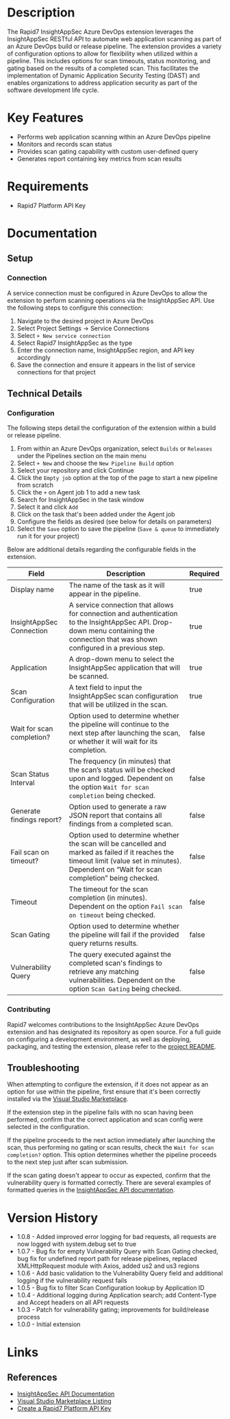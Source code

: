 # Description

The Rapid7 InsightAppSec Azure DevOps extension leverages the InsightAppSec RESTful API to automate web application scanning as part of an Azure DevOps build or release pipeline. The extension provides a variety of configuration options to allow for flexibility when utilized within a pipeline. This includes options for scan timeouts, status monitoring, and gating based on the results of a completed scan. This facilitates the implementation of Dynamic Application Security Testing (DAST) and enables organizations to address application security as part of the software development life cycle.

# Key Features

* Performs web application scanning within an Azure DevOps pipeline
* Monitors and records scan status
* Provides scan gating capability with custom user-defined query
* Generates report containing key metrics from scan results

# Requirements

* Rapid7 Platform API Key

# Documentation

## Setup

### Connection

A service connection must be configured in Azure DevOps to allow the extension to perform scanning operations via the InsightAppSec API. Use the following steps to configure this connection:

1. Navigate to the desired project in Azure DevOps
2. Select Project Settings -> Service Connections
3. Select `+ New service connection`
4. Select Rapid7 InsightAppSec as the type
5. Enter the connection name, InsightAppSec region, and API key accordingly
6. Save the connection and ensure it appears in the list of service connections for that project

## Technical Details

### Configuration

The following steps detail the configuration of the extension within a build or release pipeline.

1. From within an Azure DevOps organization, select `Builds` or `Releases` under the Pipelines section on the main menu
2. Select `+ New` and choose the `New Pipeline Build` option
3. Select your repository and click Continue
4. Click the `Empty job` option at the top of the page to start a new pipeline from scratch
5. Click the `+` on Agent job 1 to add a new task
6. Search for InsightAppSec in the task window
7. Select it and click `Add`
8. Click on the task that's been added under the Agent job
9. Configure the fields as desired (see below for details on parameters)
10. Select the `Save` option to save the pipeline (`Save & queue` to immediately run it for your project)

Below are additional details regarding the configurable fields in the extension.

| Field    | Description                 | Required|
|----------|------------------------------|---------|
| Display name | The name of the task as it will appear in the pipeline. | true
| InsightAppSec Connection | A service connection that allows for connection and authentication to the InsightAppSec API. Drop-down menu containing the connection that was shown configured in a previous step. | true
| Application | A drop-down menu to select the InsightAppSec application that will be scanned. | true
| Scan Configuration | A text field to input the InsightAppSec scan configuration that will be utilized in the scan. | true
| Wait for scan completion? | Option used to determine whether the pipeline will continue to the next step after launching the scan, or whether it will wait for its completion. | false
| Scan Status Interval | The frequency (in minutes) that the scan’s status will be checked upon and logged. Dependent on the option `Wait for scan completion` being checked. | false
| Generate findings report? | Option used to generate a raw JSON report that contains all findings from a completed scan. | false
| Fail scan on timeout? | Option used to determine whether the scan will be cancelled and marked as failed if it reaches the timeout limit (value set in minutes). Dependent on “Wait for scan completion” being checked. | false
| Timeout | The timeout for the scan completion (in minutes). Dependent on the option `Fail scan on timeout` being checked. | false
| Scan Gating| Option used to determine whether the pipeline will fail if the provided query returns results. | false
| Vulnerability Query | The query executed against the completed scan's findings to retrieve any matching vulnerabilities. Dependent on the option `Scan Gating` being checked. | false

### Contributing

Rapid7 welcomes contributions to the InsightAppSec Azure DevOps extension and has designated its repository as open source. For a full guide on configuring a development environment, as well as deploying, packaging, and testing the extension, please refer to the [project README](https://github.com/rapid7/insightappsec-azure-devops-extension/blob/master/README.md).

## Troubleshooting

When attempting to configure the extension, if it does not appear as an option for use within the pipeline, first ensure that it's been correctly installed via the [Visual Studio Marketplace](https://marketplace.visualstudio.com/items?itemName=rapid7.rapid7-insightappsec-extension).

If the extension step in the pipeline fails with no scan having been performed, confirm that the correct application and scan config were selected in the configuration.

If the pipeline proceeds to the next action immediately after launching the scan, thus performing no gating or scan results, check the `Wait for scan completion?` option. This option determines whether the pipeline proceeds to the next step just after scan submission.

If the scan gating doesn't appear to occur as expected, confirm that the vulnerability query is formatted correctly. There are several examples of formatted queries in the [InsightAppSec API documentation](https://help.rapid7.com/insightappsec/en-us/api/v1/docs.html).

# Version History

* 1.0.8 - Added improved error logging for bad requests, all requests are now logged with system.debug set to true
* 1.0.7 - Bug fix for empty Vulnerability Query with Scan Gating checked, bug fix for undefined report path for release pipelines, replaced XMLHttpRequest module with Axios, added us2 and us3 regions
* 1.0.6 - Add basic validation to the Vulnerability Query field and additional logging if the vulnerability request fails
* 1.0.5 - Bug fix to filter Scan Configuration lookup by Application ID
* 1.0.4 - Additional logging during Application search; add Content-Type and Accept headers on all API requests
* 1.0.3 - Patch for vulnerability gating; improvements for build/release process
* 1.0.0 - Initial extension

# Links

## References

* [InsightAppSec API Documentation](https://help.rapid7.com/insightappsec/en-us/api/v1/docs.html)
* [Visual Studio Marketplace Listing](https://marketplace.visualstudio.com/items?itemName=rapid7.rapid7-insightappsec-extension)
* [Create a Rapid7 Platform API Key](https://insightappsec.help.rapid7.com/docs/get-started-with-the-insightappsec-api)
